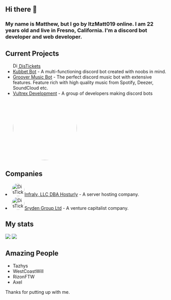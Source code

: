 ## Hi there 👋

<h3>My name is Matthew, but I go by ItzMatt019 online. I am 22 years old and live in Fresno, California. I'm a discord bot developer and web developer.</h3>

<h2>Current Projects</h2>
<ul>
<a href="https://distickets.com/"><img alt="DisTickets Logo" title="DisTickets Logo" height="15" width="15" src="https://distickets.com/assets/img/logo.png"> DisTickets</a>
  <li><a href="https://kubbet.com">Kubbet Bot</a> - A multi-functioning discord bot created with noobs in mind.</li>
  <li><a href="https://grooverbot.com">Groover Music Bot</a> - The perfect discord music bot with extensive features. Feature rich with high quality music from Spotify, Deezer, SoundCloud etc.</li>
  <li><a href="https://vultrex.dev">Vultrex Development</a> - A group of developers making discord bots</li>
  <a href="url"><img src="https://cdn.sryden.gg/i/ilkSbNjP.png" height="auto" width="200" style="border-radius:50%"></a>
</ul>

<h2>Companies</h2>
  <li><a href="https://hosturly.com"><img alt="DisTickets Logo" title="DisTickets Logo" height="40" width="40" style="border-radius:50%" src="https://cdn.sryden.gg/i/ilkSbNjP.png">Infraly, LLC DBA Hosturly</a> - A server hosting company.</li>
  <li><a href="https://sryden.gg"><img alt="DisTickets Logo" title="DisTickets Logo" height="40" width="40" style="border-radius:50%" src="https://cdn.sryden.gg/i/ilkSbNjP.png">Sryden Group Ltd</a> - A venture capitalist company.</li>

<h2>My stats</h2>
<img src="https://github-readme-stats.vercel.app/api?username=itzmatt019&show_icons=true&theme=radical&count_private=true&include_all_commits=true">
<img src="https://github-readme-stats.vercel.app/api/top-langs/?username=itzmatt019&theme=radical&layout=compact">

<h2>Amazing People</h2>
<ul>
  <li>Tazhys</li>
  <li>WestCoastWill</li>
  <li>RizonFTW</li>
  <li>Axel</li>
</ul>

Thanks for putting up with me.
